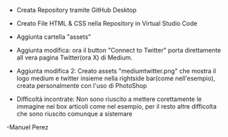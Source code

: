 - Creata Repository tramite GitHub Desktop

- Creato File HTML & CSS nella Repository in Virtual Studio Code

- Aggiunta cartella "assets"

- Aggiunta modifica: ora il button "Connect to Twitter" porta direttamente all vera pagina Twitter(ora X) di Medium.

- Aggiunta modifica 2: Creato assets "mediumtwitter.png" che mostra il logo medium e twitter insieme nella rightside bar(come nell'esempio), creata personalmente con l'uso di PhotoShop

- Difficoltà incontrate: 
Non sono riuscito a mettere corettamente le immagine nei box articoli come nel esempio, per il resto altre difficolta che sono riuscito comunque a sistemare

-Manuel Perez
